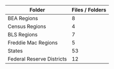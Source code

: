 | Folder                    |   Files / Folders |
|---------------------------|-------------------|
| BEA Regions               |                 8 |
| Census Regions            |                 4 |
| BLS Regions               |                 7 |
| Freddie Mac Regions       |                 5 |
| States                    |                53 |
| Federal Reserve Districts |                12 |